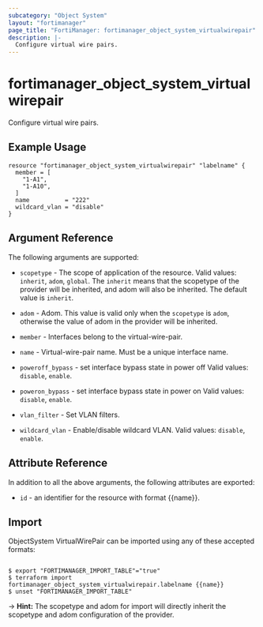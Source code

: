 ```yaml
---
subcategory: "Object System"
layout: "fortimanager"
page_title: "FortiManager: fortimanager_object_system_virtualwirepair"
description: |-
  Configure virtual wire pairs.
---
```


# fortimanager_object_system_virtualwirepair
Configure virtual wire pairs.

## Example Usage

```hcl
resource "fortimanager_object_system_virtualwirepair" "labelname" {
  member = [
    "1-A1",
    "1-A10",
  ]
  name          = "222"
  wildcard_vlan = "disable"
}
```

## Argument Reference


The following arguments are supported:

* `scopetype` - The scope of application of the resource. Valid values: `inherit`, `adom`, `global`. The `inherit` means that the scopetype of the provider will be inherited, and adom will also be inherited. The default value is `inherit`.
* `adom` - Adom. This value is valid only when the `scopetype` is `adom`, otherwise the value of adom in the provider will be inherited.

* `member` - Interfaces belong to the virtual-wire-pair.
* `name` - Virtual-wire-pair name. Must be a unique interface name.
* `poweroff_bypass` - set interface bypass state in power off Valid values: `disable`, `enable`.

* `poweron_bypass` - set interface bypass state in power on Valid values: `disable`, `enable`.

* `vlan_filter` - Set VLAN filters.
* `wildcard_vlan` - Enable/disable wildcard VLAN. Valid values: `disable`, `enable`.



## Attribute Reference

In addition to all the above arguments, the following attributes are exported:
* `id` - an identifier for the resource with format {{name}}.

## Import

ObjectSystem VirtualWirePair can be imported using any of these accepted formats:
```

$ export "FORTIMANAGER_IMPORT_TABLE"="true"
$ terraform import fortimanager_object_system_virtualwirepair.labelname {{name}}
$ unset "FORTIMANAGER_IMPORT_TABLE"
```
-> **Hint:** The scopetype and adom for import will directly inherit the scopetype and adom configuration of the provider.
